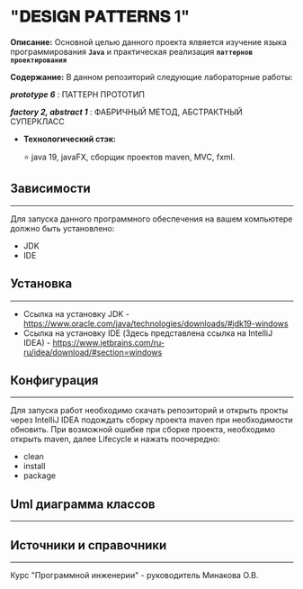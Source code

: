 # "𝐃𝐄𝐒𝐈𝐆𝐍 𝐏𝐀𝐓𝐓𝐄𝐑𝐍𝐒 1" 

**Описание:** Основной целью данного проекта ялвяется изучение языка программирования __`Java`__ и практическая реализация __`паттернов проектирования`__
 

**Содержание:** В данном репозиторий следующие лабораторные работы:

__*prototype 6*__ : ПАТТЕРН ПРОТОТИП

 __*factory 2, abstract 1*__ : ФАБРИЧНЫЙ МЕТОД, АБСТРАКТНЫЙ СУПЕРКЛАСС


+ **Технологический стэк:**
  
  :star: java 19, javaFX, сборщик проектов maven, MVC, fxml.


## Зависимости
_____
Для запуска данного программного обеспечения на вашем компьютере должно быть установлено:

+ JDK 
+ IDE 

## Установка
_____
+ Ссылка на установку JDK - https://www.oracle.com/java/technologies/downloads/#jdk19-windows
+ Ссылка на установку IDE (Здесь представлена ссылка на IntelliJ IDEA) - https://www.jetbrains.com/ru-ru/idea/download/#section=windows

## Конфигурация
_____
Для запуска работ необходимо скачать репозиторий и открыть прокты через IntelliJ IDEA подождать сборку проекта maven при необходимости обновить.
При возможной ошибке при сборке проекта, необходимо открыть maven, далее Lifecycle и нажать поочередно:

+ clean 
+ install
+ package


## Uml диаграмма классов
_____




## Источники и справочники
_____
Курс "Программной инженерии" - руководитель Минакова О.В.
